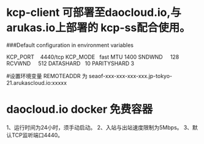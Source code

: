 # kcp-client 可部署至daocloud.io,与arukas.io上部署的 kcp-ss配合使用。
###Default configuration in environment variables

KCP_PORT    4440/tcp
KCP_MODE    fast
MTU         1400
SNDWND      128
RCVWND      512
DATASHARD   10
PARITYSHARD 3

#设置环境变量 REMOTEADDR 为 seaof-xxx-xxx-xxx-xxx.jp-tokyo-21.arukascloud.io:xxxxx 
# daocloud.io docker 免费容器
1、运行时间为24小时，须手动启动。
2、入站与出站速度限制为5Mbps。
3、默认TCP监听端口4440。
